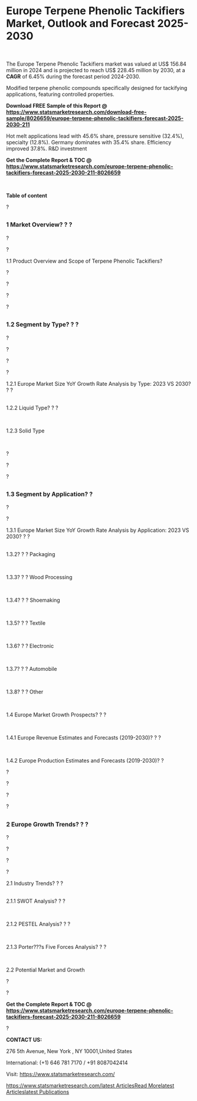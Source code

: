 <h1>Europe Terpene Phenolic Tackifiers Market, Outlook and Forecast 2025-2030</h1><br/><p>The Europe Terpene Phenolic Tackifiers market was valued at US$ 156.84 million in 2024 and is projected to reach US$ 228.45 million by 2030, at a <strong>CAGR</strong> of 6.45% during the forecast period 2024-2030.</p>
 
 
 
 <p>Modified terpene phenolic compounds specifically designed for tackifying applications, featuring controlled properties.</p>
 
 
 
 <p><strong>Download FREE Sample of this Report @ <a href="https://www.statsmarketresearch.com/download-free-sample/8026659/europe-terpene-phenolic-tackifiers-forecast-2025-2030-211">https://www.statsmarketresearch.com/download-free-sample/8026659/europe-terpene-phenolic-tackifiers-forecast-2025-2030-211</a></strong></p>
 
 
 
 <p>Hot melt applications lead with 45.6% share, pressure sensitive (32.4%), specialty (12.8%). Germany dominates with 35.4% share. Efficiency improved 37.8%. R&D investment</p>
 
 
 
 <div><b>Get the Complete Report & TOC @ <a href="https://www.statsmarketresearch.com/europe-terpene-phenolic-tackifiers-forecast-2025-2030-211-8026659">https://www.statsmarketresearch.com/europe-terpene-phenolic-tackifiers-forecast-2025-2030-211-8026659</a></b></div>
 
 
 
 <p><br />
 
 <b>Table of content</b></p>
 
 
 
 <p>? </p>
 
 
 
 <h2><span style="font-size:16px"><strong>1 Market Overview? ? ? </strong></span></h2>
 
 
 
 <p>? </p>
 
 
 
 <p>? </p>
 
 
 
 <p>1.1 Product Overview and Scope of Terpene Phenolic Tackifiers? </p>
 
 
 
 <p>? </p>
 
 
 
 <p>? </p>
 
 
 
 <p>? </p>
 
 
 
 <p>? </p>
 
 
 
 <h2><strong><span style="font-size:16px">1.2 Segment by Type? ? ? </span></strong></h2>
 
 
 
 <p>? </p>
 
 
 
 <p>? </p>
 
 
 
 <p>? </p>
 
 
 
 <p>? </p>
 
 
 
 <p>1.2.1 Europe Market Size YoY Growth Rate Analysis by Type: 2023 VS 2030? ? ? <br />
 
 <br />
 
 1.2.2 Liquid Type? ? ? <br />
 
 <br />
 
 1.2.3 Solid Type<br />
 
 <br />
 
 ? </p>
 
 
 
 <p>? </p>
 
 
 
 <p>? </p>
 
 
 
 <h2><span style="font-size:16px"><strong>1.3 Segment by Application? ? </strong></span></h2>
 
 
 
 <p>? </p>
 
 
 
 <p>? </p>
 
 
 
 <p>1.3.1 Europe Market Size YoY Growth Rate Analysis by Application: 2023 VS 2030? ? ? <br />
 
 <br />
 
 1.3.2? ? ? Packaging<br />
 
 <br />
 
 1.3.3? ? ? Wood Processing<br />
 
 <br />
 
 1.3.4? ? ? Shoemaking<br />
 
 <br />
 
 1.3.5? ? ? Textile<br />
 
 <br />
 
 1.3.6? ? ? Electronic<br />
 
 <br />
 
 1.3.7? ? ? Automobile<br />
 
 <br />
 
 1.3.8? ? ? Other<br />
 
 <br />
 
 1.4 Europe Market Growth Prospects? ? ? <br />
 
 <br />
 
 1.4.1 Europe Revenue Estimates and Forecasts (2019-2030)? ? ? <br />
 
 <br />
 
 1.4.2 Europe Production Estimates and Forecasts (2019-2030)? ? </p>
 
 
 
 <p>? </p>
 
 
 
 <p>? </p>
 
 
 
 <p>? </p>
 
 
 
 <p>? </p>
 
 
 
 <h2><span style="font-size:16px"><strong>2 Europe Growth Trends? ? ? </strong></span></h2>
 
 
 
 <p>? </p>
 
 
 
 <p>? </p>
 
 
 
 <p>? </p>
 
 
 
 <p>? </p>
 
 
 
 <p>2.1 Industry Trends? ? ? <br />
 
 <br />
 
 2.1.1 SWOT Analysis? ? ? <br />
 
 <br />
 
 2.1.2 PESTEL Analysis? ? ? <br />
 
 <br />
 
 2.1.3 Porter???s Five Forces Analysis? ? ? <br />
 
 <br />
 
 2.2 Potential Market and Growth</p>
 
 
 
 <p>? </p>
 
 
 
 <p>? </p>
 
 
 
 <div><b>Get the Complete Report & TOC @ <a href="https://www.statsmarketresearch.com/europe-terpene-phenolic-tackifiers-forecast-2025-2030-211-8026659">https://www.statsmarketresearch.com/europe-terpene-phenolic-tackifiers-forecast-2025-2030-211-8026659</a></b></div>
 
 
 
 <p>? </p>
 
 
 
 <p><b>CONTACT US:</b><br />
 
 276 5th Avenue, New York , NY 10001,United States<br />
 
 International: (+1) 646 781 7170 / +91 8087042414<br />
 
 Visit: <a href="https://www.statsmarketresearch.com/">https://www.statsmarketresearch.com/</a><br />
 
 <a href="https://gyeongbokgung.com">https://www.statsmarketresearch.com/</a><a href="https://hallyeomaritime.com">latest Articles</a><a href="https://jingwansa.com">Read More</a><a href="https://nguoiviet.jp/">latest Articles</a><a href="https://www.intelmarketresearch.com/">latest Publications</a></p>
